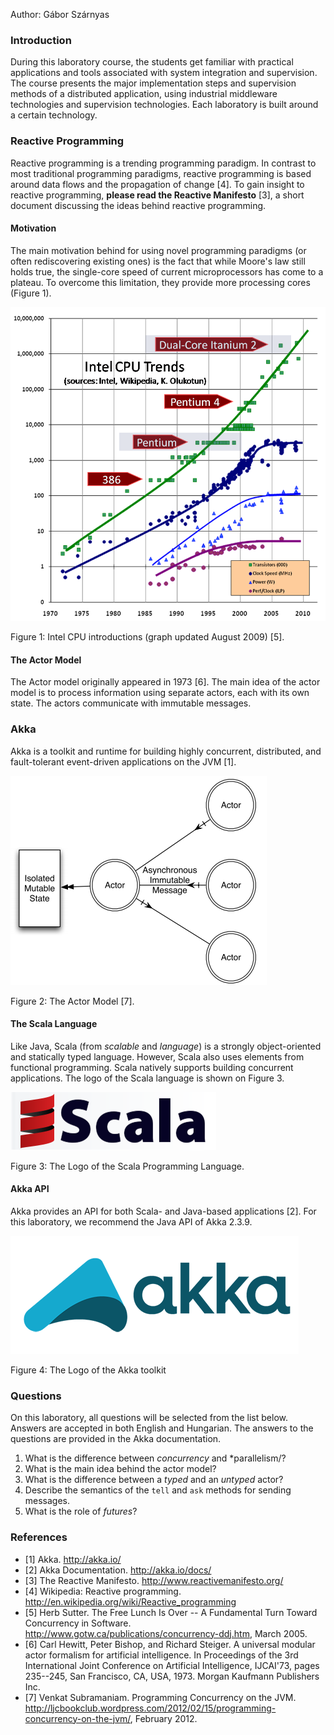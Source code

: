 Author: Gábor Szárnyas

### Introduction

During this laboratory course, the students get familiar with practical applications and tools associated with system integration and supervision. The course presents the major implementation steps and supervision methods of a distributed application, using industrial middleware technologies and supervision technologies. Each laboratory is built around a certain technology.

### Reactive Programming

Reactive programming is a trending programming paradigm. In contrast to most traditional programming paradigms, reactive programming is based around data flows and the propagation of change [4]. To gain insight to reactive programming, **please read the Reactive Manifesto** [3], a short document discussing the ideas behind reactive programming.

#### Motivation

The main motivation behind for using novel programming paradigms (or often rediscovering existing ones) is the fact that while Moore's law still holds true, the single-core speed of current microprocessors has come to a plateau. To overcome this limitation, they provide more processing cores (Figure 1).

![](intlab/akka/transistor-count.png)

Figure 1: Intel CPU introductions (graph updated August 2009) [5].

#### The Actor Model

The Actor model originally appeared in 1973 [6]. The main idea of the actor model is to process information using separate actors, each with its own state. The actors communicate with immutable messages.

### Akka

Akka is a toolkit and runtime for building highly concurrent, distributed, and fault-tolerant event-driven applications on the JVM [1].

![](intlab/akka/actor-model.png)

Figure 2: The Actor Model [7].

#### The Scala Language

Like Java, Scala (from *scalable* and *language*) is a strongly object-oriented and statically typed language. However, Scala also uses elements from functional programming. Scala natively supports building concurrent applications. The logo of the Scala language is shown on Figure 3.

![](intlab/akka/scala-logo.png)

Figure 3: The Logo of the Scala Programming Language.

#### Akka API

Akka provides an API for both Scala- and Java-based applications [2]. For this laboratory, we recommend the Java API of Akka 2.3.9.

![](intlab/akka/akka-logo.png)

Figure 4: The Logo of the Akka toolkit

### Questions

On this laboratory, all questions will be selected from the list below. Answers are accepted in both English and Hungarian. The answers to the questions are provided in the Akka documentation.

1. What is the difference between *concurrency* and *parallelism/?
2. What is the main idea behind the actor model?
3. What is the difference between a *typed* and an *untyped* actor?
4. Describe the semantics of the `tell` and `ask` methods for sending messages.
5. What is the role of *futures*?

### References

* [1] Akka. <http://akka.io/>
* [2] Akka Documentation. <http://akka.io/docs/>
* [3] The Reactive Manifesto. <http://www.reactivemanifesto.org/>
* [4] Wikipedia: Reactive programming. <http://en.wikipedia.org/wiki/Reactive_programming>
* [5] Herb Sutter. The Free Lunch Is Over -- A Fundamental Turn Toward Concurrency in Software. <http://www.gotw.ca/publications/concurrency-ddj.htm>, March 2005.
* [6] Carl Hewitt, Peter Bishop, and Richard Steiger. A universal modular actor formalism for artificial intelligence. In Proceedings of the 3rd International Joint Conference on Artificial Intelligence, IJCAI'73, pages 235--245, San Francisco, CA, USA, 1973. Morgan Kaufmann Publishers Inc.
* [7] Venkat Subramaniam. Programming Concurrency on the JVM. <http://ljcbookclub.wordpress.com/2012/02/15/programming-concurrency-on-the-jvm/>, February 2012.